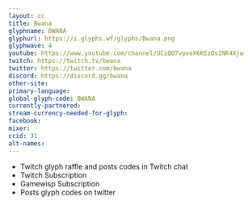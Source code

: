 ```yaml
---
layout: cc
title: Bwana
glyphname: BWANA
glyphurl: https://i.glyphs.wf/glyphs/Bwana.png
glyphwave: 4
youtube: https://www.youtube.com/channel/UCiQO7vpveX6KSzDsINR4Xjw
twitch: https://twitch.tv/bwana
twitter: https://twitter.com/bwana
discord: https://discord.gg/bwana
other-site: 
primary-language: 
global-glyph-code: BWANA
currently-partnered: 
stream-currency-needed-for-glyph: 
facebook: 
mixer: 
ccid: 31
alt-names: 
---
```

* Twitch glyph raffle and posts codes in Twitch chat
* Twitch Subscription
* Gamewisp Subscription
* Posts glyph codes on twitter
